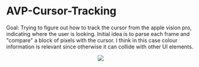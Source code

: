 # AVP-Cursor-Tracking
Goal:
Trying to figure out how to track the cursor from the apple vision pro, indicating where the user is looking. Initial idea is to parse each frame and "compare" a block of pixels with the cursor. I think in this case colour information is relevant since otherwise it can collide with other UI elements. 

<p align="center">
    <img src="https://github.com/joshuaeinhoff/AVP-Cursor-Tracker/DetectionTestframeBestcase.png">
</p>
